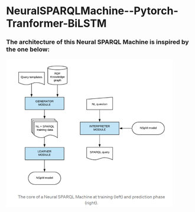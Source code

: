 # NeuralSPARQLMachine--Pytorch-Tranformer-BiLSTM
### The architecture of this Neural SPARQL Machine is inspired by the one below:
<p padding= 10% 0">
  <img src="https://github.com/gabguerin/NeuralSPARQLMachine--Pytorch-Tranformer-BiLSTM/blob/main/data/NSpM.PNG" width="450" height="400">
</p>
